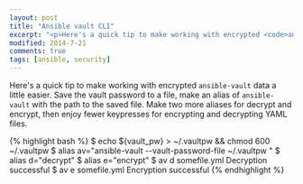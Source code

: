 ```yaml
---
layout: post
title: "Ansible vault CLI"
excerpt: "<p>Here's a quick tip to make working with encrypted <code>ansible-vault</code> data a little easier. Save the vault password to a file, make an alias of <code>ansible-vault</code> with the path to the saved file. Make two more aliases for decrypt and encrypt, then enjoy fewer keypresses for encrypt..."
modified: 2014-7-21
comments: true
tags: [ansible, security]
---
```

Here's a quick tip to make working with encrypted `ansible-vault` data a little easier. Save the vault password to a file, make an alias of `ansible-vault` with the path to the saved file. Make two more aliases for decrypt and encrypt, then enjoy fewer keypresses for encrypting and decrypting YAML files.

{% highlight bash %}
$ echo ${vault_pw} > ~/.vaultpw && chmod 600 ~/.vaultpw
$ alias av="ansible-vault --vault-password-file ~/.vaultpw "
$ alias d="decrypt"
$ alias e="encrypt"
$ av d somefile.yml
Decryption successful
$ av e somefile.yml
Encryption successful
{% endhighlight %}
